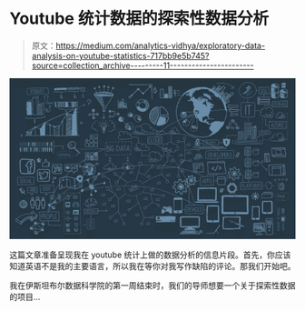# Youtube 统计数据的探索性数据分析

> 原文：<https://medium.com/analytics-vidhya/exploratory-data-analysis-on-youtube-statistics-717bb9e5b745?source=collection_archive---------11----------------------->

![](img/ff69267d309868cf4edae73d40d26ee3.png)

这篇文章准备呈现我在 youtube 统计上做的数据分析的信息片段。首先，你应该知道英语不是我的主要语言，所以我在等你对我写作缺陷的评论。那我们开始吧。

我在伊斯坦布尔数据科学院的第一周结束时，我们的导师想要一个关于探索性数据的项目…